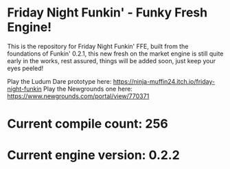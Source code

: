 # Friday Night Funkin' - Funky Fresh Engine!

This is the repository for Friday Night Funkin' FFE, built from the foundations of Funkin' 0.2.1, this new fresh on the market engine is still quite early in the works, rest assured, things will be added soon, just keep your eyes peeled!

Play the Ludum Dare prototype here: https://ninja-muffin24.itch.io/friday-night-funkin
Play the Newgrounds one here: https://www.newgrounds.com/portal/view/770371

# Current compile count: 256
# Current engine version: 0.2.2
